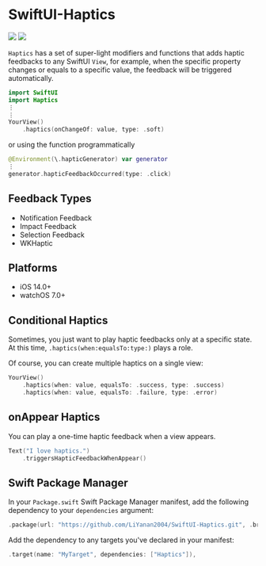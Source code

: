 # SwiftUI-Haptics

[![](https://img.shields.io/endpoint?url=https%3A%2F%2Fswiftpackageindex.com%2Fapi%2Fpackages%2FLiYanan2004%2FSwiftUI-Haptics%2Fbadge%3Ftype%3Dswift-versions)](https://swiftpackageindex.com/LiYanan2004/SwiftUI-Haptics)
[![](https://img.shields.io/endpoint?url=https%3A%2F%2Fswiftpackageindex.com%2Fapi%2Fpackages%2FLiYanan2004%2FSwiftUI-Haptics%2Fbadge%3Ftype%3Dplatforms)](https://swiftpackageindex.com/LiYanan2004/SwiftUI-Haptics)

`Haptics` has a set of super-light modifiers and functions that adds haptic feedbacks to any SwiftUI `View`, for example, when the specific property changes or equals to a specific value, the feedback will be triggered automatically.

```swift
import SwiftUI
import Haptics
⋮
⋮
YourView()
    .haptics(onChangeOf: value, type: .soft)
```
or using the function programmatically
```swift
@Environment(\.hapticGenerator) var generator
⋮
generator.hapticFeedbackOccurred(type: .click)
```

## Feedback Types

 - Notification Feedback
 - Impact Feedback
 - Selection Feedback
 - WKHaptic
 
 ## Platforms

- iOS 14.0+
- watchOS 7.0+
 
## Conditional Haptics

Sometimes, you just want to play haptic feedbacks only at a specific state. At this time, `.haptics(when:equalsTo:type:)` plays a role.

Of course, you can create multiple haptics on a single view:

```swift
YourView()
    .haptics(when: value, equalsTo: .success, type: .success)
    .haptics(when: value, equalsTo: .failure, type: .error)
```

## onAppear Haptics

You can play a one-time haptic feedback when a view appears.

```swift
Text("I love haptics.")
    .triggersHapticFeedbackWhenAppear()
```


## Swift Package Manager

In your `Package.swift` Swift Package Manager manifest, add the following dependency to your `dependencies` argument:

```swift
.package(url: "https://github.com/LiYanan2004/SwiftUI-Haptics.git", .branch("main")),
```

Add the dependency to any targets you've declared in your manifest:

```swift
.target(name: "MyTarget", dependencies: ["Haptics"]),
```
